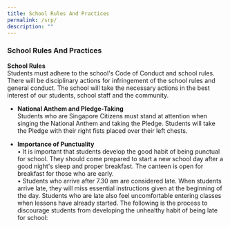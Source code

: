 ```yaml
---
title: School Rules And Practices
permalink: /srp/
description: ""
---
```

### School Rules And Practices

**School Rules**
<br>Students must adhere to the school's Code of Conduct and school rules. There will be disciplinary actions for infringement of the school rules and general conduct. The school will take the necessary actions in the best interest of our students, school staff and the community. 

* **National Anthem and Pledge-Taking**
<br>Students who are Singapore Citizens must stand at attention when singing the National Anthem and taking the Pledge. Students will take the Pledge with their right fists placed over their left chests.

* **Importance of Punctuality**<br>
•	It is important that students develop the good habit of being punctual for school. They should come prepared to start a new school day after a good night's sleep and proper breakfast. The canteen is open for breakfast for those who are early.<br>
•	Students who arrive after 7.30 am are considered late. When students arrive late, they will miss essential instructions given at the beginning of the day. Students who are late also feel uncomfortable entering classes when lessons have already started. The following is the process to discourage students from developing the unhealthy habit of being late for school: